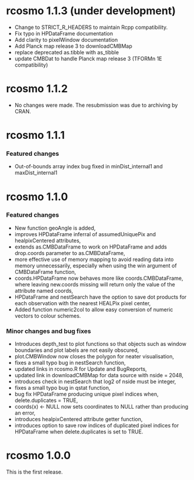 # rcosmo 1.1.3 (under development)

* Change to STRICT_R_HEADERS to maintain Rcpp compatibility.
* Fix typo in HPDataFrame documentation 
* Add clarity to pixelWindow documentation
* Add Planck map release 3 to downloadCMBMap
* replace deprecated as.tibble with as_tibble
* update CMBDat to handle Planck map release 3 (TFORMn 1E compatibility)

# rcosmo 1.1.2

* No changes were made. The resubmission was due to archiving by CRAN.

# rcosmo 1.1.1

### Featured changes

 * Out-of-bounds array index bug fixed in minDist_internal1 and maxDist_internal1


# rcosmo 1.1.0

### Featured changes

 * New function geoAngle is added,
 * improves HPDataFrame inferral of assumedUniquePix 
   and healpixCentered attributes,
 * extends as.CMBDataFrame to work on HPDataFrame and 
   adds drop.coords parameter to as.CMBDataFrame,
 * more effective use of memory mapping to avoid reading data into
   memory unnecessarily, especially when using the win argument
   of CMBDataFrame function,
 * coords.HPDataFrame now behaves more like coords.CMBDataFrame,
   where leaving new.coords missing will return only the
   value of the attribute named coords,
 * HPDataFrame and nestSearch have the option to save dot products 
   for each observation with the nearest HEALPix pixel center,
 * Added function numeric2col to allow easy conversion of numeric
   vectors to colour schemes.
  
### Minor changes and bug fixes

 * Introduces depth_test to plot functions so that objects such
   as window boundaries and plot labels are not easily obscured,
 * plot.CMBWindow now closes the polygon for neater visualisation,
 * fixes a small typo bug in nestSearch function,
 * updated links in rcosmo.R for Update and BugReports,
 * updated link in downloadCMBMap for data source with nside = 2048,
 * introduces check in nestSearch that log2 of nside must be integer,
 * fixes a small typo bug in qstat function,
 * bug fix HPDataFrame producing unique pixel indices when,
   delete.duplicates = TRUE,
 * coords(x) <- NULL now sets coordinates to NULL rather than
   producing an error,
 * introduces healpixCentered attribute getter function,
 * introduces option to save row indices of duplicated 
   pixel indices for HPDataFrame when delete.duplicates
   is set to TRUE.



# rcosmo 1.0.0
This is the first release.



   
   


